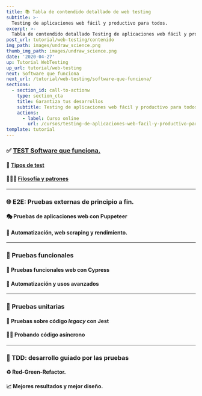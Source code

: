 ```yaml
---
title: 📚 Tabla de contendido detallado de web testing
subtitle: >-
  Testing de aplicaciones web fácil y productivo para todos.
excerpt: >-
  Tabla de contendido detallado Testing de aplicaciones web fácil y productivo para todos
post_url: tutorial/web-testing/contenido
img_path: images/undraw_science.png
thumb_img_path: images/undraw_science.png
date: '2020-04-27'
up: Tutorial WebTesting
up_url: tutorial/web-testing
next: Software que funciona
next_url: /tutorial/web-testing/software-que-funciona/
sections:
  - section_id: call-to-actionw
    type: section_cta
    title: Garantiza tus desarrollos
    subtitle: Testing de aplicaciones web fácil y productivo para todos.
    actions:
      - label: Curso online
        url: /cursos/testing-de-aplicaciones-web-facil-y-productivo-para-todos/
template: tutorial
---
```


### ✅ [TEST Software que funciona.](../software-que-funciona)

#### 🔀 [Tipos de test](../tipos-de-pruebas)

#### 👨🏼‍🏫 [Filosofía y patrones](../filosofia-y-patrones)

---

### 🌐 E2E: Pruebas externas de principio a fin.

#### 🎭 Pruebas de aplicaciones web con **Puppeteer**

#### 🤖 Automatización, web scraping y rendimiento.

---

### 🧪 Pruebas funcionales

#### 🌲 Pruebas funcionales web con **Cypress**

#### 🎪 Automatización y usos avanzados

---

### 🔬 Pruebas unitarias

#### 🏰 Pruebas sobre código _legacy_ con **Jest**

#### 🏇🏼 Probando código asíncrono

---

### 🧬 TDD: desarrollo guiado por las pruebas

#### ♻ Red-Green-Refactor.

#### 📈 Mejores resultados y mejor diseño.

